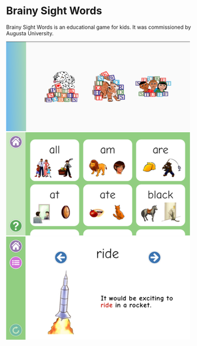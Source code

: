 # Brainy Sight Words
Brainy Sight Words is an educational game for kids. It was commissioned by Augusta University.

<img src="/images/HomeScreen.png" width="500px">

<img src="/images/Sight Words.png" width="500px">

<img src="/images/Sight Word Sentence.png" width="500px">
